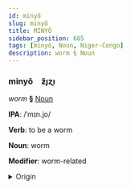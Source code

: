 ```yaml
---
id: minyô
slug: minyô
title: MİNYÔ
sidebar_position: 685
tags: [minyô, Noun, Niger-Congo]
description: worm § Noun
---
```


### minyô&emsp;<span kind="abugida">ƶ̃ȷɀı</span>

*worm* **§** [Noun](../../tags/Noun)

**IPA**: /ˈmɪn.jo/

**Verb**: to be a worm

**Noun**: worm

**Modifier**: worm-related

<details>
    <summary>Origin</summary>
    Swahili mnyoo /mɲɔː/<br/>
    <em>Niger-Congo Language Family</em>
</details>